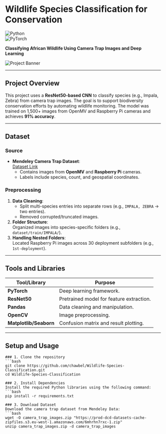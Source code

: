 # Wildlife Species Classification for Conservation  
![Python](https://img.shields.io/badge/Python-3.8%2B-blue)  
![PyTorch](https://img.shields.io/badge/PyTorch-1.12%2B-red)  

**Classifying African Wildlife Using Camera Trap Images and Deep Learning**  

![Project Banner]([https://via.placeholder.com/800x200?text=Wildlife+Conservation+ML](https://www.google.com/url?sa=i&url=https%3A%2F%2Fenglish.news.cn%2F20220903%2F6417c68f1d0a4f0ab5f916647836f54f%2Fc.html&psig=AOvVaw08lHROfakdQgnbOfAA7OOY&ust=1742229110709000&source=images&cd=vfe&opi=89978449&ved=0CBQQjRxqFwoTCLiVqrWDj4wDFQAAAAAdAAAAABAE))  


---

## Project Overview  
This project uses a **ResNet50-based CNN** to classify species (e.g., Impala, Zebra) from camera trap images. The goal is to support biodiversity conservation efforts by automating wildlife monitoring. The model was trained on 1,500+ images from OpenMV and Raspberry Pi cameras and achieves **91% accuracy**.

---

## Dataset  
### Source  
- **Mendeley Camera Trap Dataset**:  
  [Dataset Link](https://data.mendeley.com/datasets/6mhrhn7rxc/1)  
  - Contains images from **OpenMV** and **Raspberry Pi** cameras.  
  - Labels include species, count, and geospatial coordinates.  

### Preprocessing  
1. **Data Cleaning**:  
   - Split multi-species entries into separate rows (e.g., `IMPALA, ZEBRA` → two entries).  
   - Removed corrupted/truncated images.  
2. **Folder Structure**:  
   Organized images into species-specific folders (e.g., `dataset/train/IMPALA/`).  
3. **Handling Nested Folders**:  
   Located Raspberry Pi images across 30 deployment subfolders (e.g., `1st-deployment`).  

---

## Tools and Libraries  
| Tool/Library       | Purpose                                  |
|--------------------|------------------------------------------|
| **PyTorch**        | Deep learning framework.                 |
| **ResNet50**       | Pretrained model for feature extraction. |
| **Pandas**         | Data cleaning and manipulation.          |
| **OpenCV**         | Image preprocessing.                     |
| **Matplotlib/Seaborn** | Confusion matrix and result plotting.  |

---

## Setup and Usage  
```
### 1. Clone the repository 
```bash
git clone https://github.com/chawbel/Wildlife-Species-Classification.git
cd Wildlife-Species-Classification

### 2. Install Dependencies  
Install the required Python libraries using the following command:  
```bash
pip install -r requirements.txt

### 3. Download Dataset  
Download the camera trap dataset from Mendeley Data:  
```bash
wget -O camera_trap_images.zip "https://prod-dcd-datasets-cache-zipfiles.s3.eu-west-1.amazonaws.com/6mhrhn7rxc-1.zip"
unzip camera_trap_images.zip -d camera_trap_images
